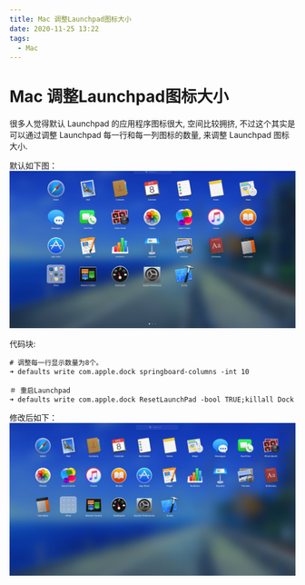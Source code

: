 ```yaml
---
title: Mac 调整Launchpad图标大小
date: 2020-11-25 13:22
tags:
  - Mac
---
```

# Mac 调整Launchpad图标大小

很多人觉得默认 Launchpad 的应用程序图标很大, 空间比较拥挤, 不过这个其实是可以通过调整 Launchpad 每一行和每一列图标的数量, 来调整 Launchpad 图标大小.

默认如下图：  
![](images/20201125-mac-launchpad.jpg)

代码块:

```
# 调整每一行显示数量为8个。
➜ defaults write com.apple.dock springboard-columns -int 10

＃ 重启Launchpad
➜ defaults write com.apple.dock ResetLaunchPad -bool TRUE;killall Dock
```

修改后如下：  
![](images/20201125-mac-launchpad-2.jpg)